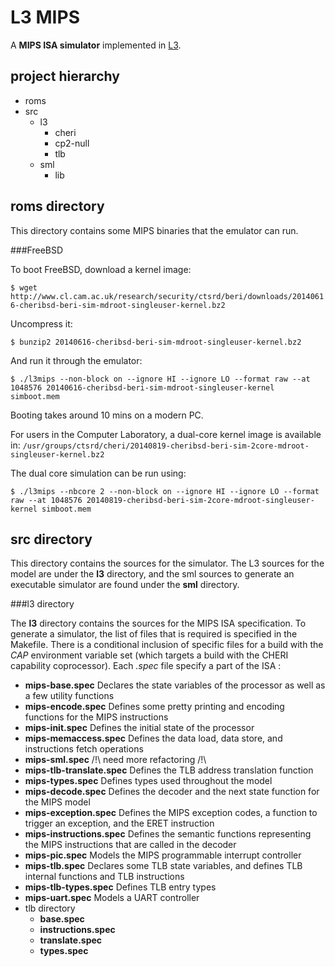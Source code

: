 L3 MIPS
=======

A **MIPS ISA simulator** implemented in [L3](http://www.cl.cam.ac.uk/~acjf3/l3/ "L3: An ISA Specification Language").

project hierarchy
-----------------

+ roms
+ src
    + l3
        + cheri
        + cp2-null
        + tlb
    + sml
        + lib

roms directory
--------------

This directory contains some MIPS binaries that the emulator can run.

###FreeBSD

To boot FreeBSD, download a kernel image:

`$ wget http://www.cl.cam.ac.uk/research/security/ctsrd/beri/downloads/20140616-cheribsd-beri-sim-mdroot-singleuser-kernel.bz2`

Uncompress it:

`$ bunzip2 20140616-cheribsd-beri-sim-mdroot-singleuser-kernel.bz2`

And run it through the emulator:

`$ ./l3mips --non-block on --ignore HI --ignore LO --format raw --at 1048576 20140616-cheribsd-beri-sim-mdroot-singleuser-kernel simboot.mem`

Booting takes around 10 mins on a modern PC.

For users in the Computer Laboratory, a dual-core kernel image is available in:
`/usr/groups/ctsrd/cheri/20140819-cheribsd-beri-sim-2core-mdroot-singleuser-kernel.bz2`

The dual core simulation can be run using:

`$ ./l3mips --nbcore 2 --non-block on --ignore HI --ignore LO --format raw --at 1048576 20140819-cheribsd-beri-sim-2core-mdroot-singleuser-kernel simboot.mem`

src directory
-------------

This directory contains the sources for the simulator. The L3 sources for the
model are under the **l3** directory, and the sml sources to generate an
executable simulator are found under the **sml** directory.

###l3 directory

The **l3** directory contains the sources for the MIPS ISA specification. To
generate a simulator, the list of files that is required is specified in the
Makefile. There is a conditional inclusion of specific files for a build with
the *CAP* environment variable set (which targets a build with the CHERI
capability coprocessor). Each *.spec* file specify a part of the ISA :

* **mips-base.spec**
Declares the state variables of the processor as well as a few utility functions
* **mips-encode.spec**
Defines some pretty printing and encoding functions for the MIPS instructions
* **mips-init.spec**
Defines the initial state of the processor
* **mips-memaccess.spec**
Defines the data load, data store, and instructions fetch operations
* **mips-sml.spec**
/!\\ need more refactoring /!\\
* **mips-tlb-translate.spec**
Defines the TLB address translation function
* **mips-types.spec**
Defines types used throughout the model
* **mips-decode.spec**
Defines the decoder and the next state function for the MIPS model
* **mips-exception.spec**
Defines the MIPS exception codes, a function to trigger an exception, and the ERET instruction
* **mips-instructions.spec**
Defines the semantic functions representing the MIPS instructions that are called in the decoder
* **mips-pic.spec**
Models the MIPS programmable interrupt controller
* **mips-tlb.spec**
Declares some TLB state variables, and defines TLB internal functions and TLB instructions
* **mips-tlb-types.spec**
Defines TLB entry types
* **mips-uart.spec**
Models a UART controller
* tlb directory
    * **base.spec**
    * **instructions.spec**
    * **translate.spec**
    * **types.spec**

